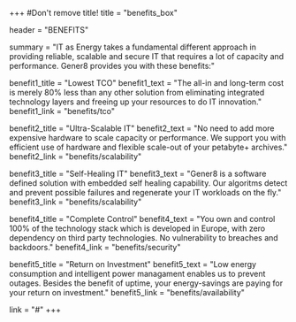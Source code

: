 +++
#Don't remove title!
title = "benefits_box"

header = "BENEFITS"

summary = "IT as Energy takes a fundamental different approach in providing reliable, scalable and secure IT that requires a lot of capacity and performance. Gener8 provides you with these benefits:" 

benefit1_title = "Lowest TCO"
benefit1_text = "The all-in and long-term cost is merely 80% less than any other solution from eliminating integrated technology layers and freeing up your resources to do IT innovation."
benefit1_link = "benefits/tco"

benefit2_title = "Ultra-Scalable IT"
benefit2_text = "No need to add more expensive hardware to scale capacity or performance. We support you with efficient use of hardware and flexible scale-out of your petabyte+ archives."
benefit2_link = "benefits/scalability"

benefit3_title = "Self-Healing IT"
benefit3_text = "Gener8 is a software defined solution with embedded self healing capability. Our algoritms detect and prevent possible failures and regenerate your IT workloads on the fly."
benefit3_link = "benefits/scalability"

benefit4_title = "Complete Control"
benefit4_text = "You own and control 100% of the technology stack which is developed in Europe,  with zero dependency on third party technologies. No vulnerability to breaches and backdoors."
benefit4_link = "benefits/security"

benefit5_title = "Return on Investment"
benefit5_text = "Low energy consumption and intelligent power managament enables us to prevent outages. Besides the benefit of uptime, your energy-savings are paying for your return on investment."
benefit5_link = "benefits/availability"

link = "#"
+++
